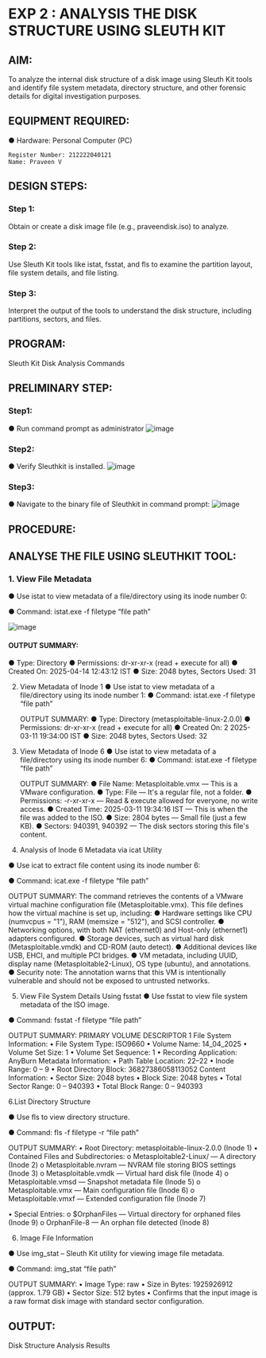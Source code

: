 # EXP 2 : ANALYSIS THE DISK STRUCTURE USING SLEUTH KIT

## AIM:
To analyze the internal disk structure of a disk image using Sleuth Kit tools and identify file system metadata, directory structure, and other forensic details for digital investigation purposes.

## EQUIPMENT REQUIRED:
  ●	Hardware: Personal Computer (PC)

```
Register Number: 212222040121
Name: Praveen V
```

## DESIGN STEPS:
### Step 1:

Obtain or create a disk image file (e.g., praveendisk.iso) to analyze. 

### Step 2:
Use Sleuth Kit tools like istat, fsstat, and fls to examine the partition layout, file system details, and file listing.

### Step 3:
Interpret the output of the tools to understand the disk structure, including partitions, sectors, and files.

## PROGRAM:
Sleuth Kit Disk Analysis Commands
## PRELIMINARY STEP:
### Step1:

  ●	Run command prompt as administrator
  ![image](https://github.com/user-attachments/assets/c6e03690-2da1-453d-96c4-30dc60274c1d)

### Step2:

  ●	Verify Sleuthkit is installed.
  ![image](https://github.com/user-attachments/assets/504edd66-9700-490f-b6c5-878d5ccba681)

### Step3:

  ●	Navigate to the binary file of Sleuthkit in command prompt: 
  ![image](https://github.com/user-attachments/assets/5e792732-51f0-4b7f-b299-cc21699104e8)

## PROCEDURE:
## ANALYSE THE FILE USING SLEUTHKIT TOOL:

### 1. View File Metadata
  ●	Use istat to view metadata of a file/directory using its inode number 0:
  
  ●	Command:  istat.exe -f filetype “file path” <inode number>
  
  ![image](https://github.com/user-attachments/assets/39128d45-4178-478e-857b-d6ad4a927c59)
  #### OUTPUT SUMMARY:
  ●	Type: Directory
  ●	Permissions: dr-xr-xr-x (read + execute for all)
  ●	Created On: 2025-04-14 12:43:12 IST
  ●	Size: 2048 bytes, Sectors Used: 31

  
2. View Metadata of Inode 1
●	Use istat to view metadata of a file/directory using its inode number 1:
●	Command:  istat.exe -f filetype “file path” <inode number>

   OUTPUT SUMMARY:
●	Type: Directory (metasploitable-linux-2.0.0)
●	Permissions: dr-xr-xr-x (read + execute for all)
●	Created On: 2 2025-03-11 19:34:00 IST
●	Size: 2048 bytes, Sectors Used: 32
3. View Metadata of Inode 6
●	Use istat to view metadata of a file/directory using its inode number 6:
●	Command:  istat.exe -f filetype “file path” <inode number>


   OUTPUT SUMMARY:
●	File Name: Metasploitable.vmx — This is a VMware configuration.
●	Type: File — It's a regular file, not a folder.
●	Permissions: -r-xr-xr-x — Read & execute allowed for everyone, no write access.
●	Created Time: 2025-03-11 19:34:16 IST — This is when the file was added to the ISO.
●	Size: 2804 bytes — Small file (just a few KB).
●	Sectors: 940391, 940392 — The disk sectors storing this file's content.

4. Analysis of Inode 6 Metadata via icat Utility

●	Use icat to extract file content using its inode number 6:

●	Command:  icat.exe -f filetype “file path” <inode number>






OUTPUT SUMMARY:
The command retrieves the contents of a VMware virtual machine configuration                      file (Metasploitable.vmx). This file defines how the virtual machine is set up,   including:
●	Hardware settings like CPU (numvcpus = "1"), RAM (memsize = "512"), and SCSI controller.
●	Networking options, with both NAT (ethernet0) and Host-only (ethernet1) adapters configured.
●	Storage devices, such as virtual hard disk (Metasploitable.vmdk) and CD-ROM (auto detect).
●	Additional devices like USB, EHCI, and multiple PCI bridges.
●	VM metadata, including UUID, display name (Metasploitable2-Linux), OS type (ubuntu), and annotations.
●	Security note: The annotation warns that this VM is intentionally vulnerable and should not be exposed to untrusted networks.





5. View File System Details Using fsstat
●	Use fsstat to view file system metadata of the ISO image.

●	Command:  fsstat -f filetype “file path”


OUTPUT SUMMARY:
 PRIMARY VOLUME DESCRIPTOR 1
 File System Information:
•	File System Type: ISO9660
•	Volume Name: 14_04_2025
•	Volume Set Size: 1
•	Volume Set Sequence: 1
•	Recording Application: AnyBurn
   Metadata Information:
•	Path Table Location: 22–22
•	Inode Range: 0 – 9
•	Root Directory Block: 36827386058113052
    Content Information:
•	Sector Size: 2048 bytes
•	Block Size: 2048 bytes
•	Total Sector Range: 0 – 940393
•	Total Block Range: 0 – 940393

6.List Directory Structure

●	Use fls to view directory structure.

●	Command:  fls -f filetype -r  “file path”

OUTPUT SUMMARY:
•	Root Directory: metasploitable-linux-2.0.0 (Inode 1)
•	Contained Files and Subdirectories:
o	Metasploitable2-Linux/ — A directory (Inode 2)
o	Metasploitable.nvram — NVRAM file storing BIOS settings (Inode 3)
o	Metasploitable.vmdk — Virtual hard disk file (Inode 4)
o	Metasploitable.vmsd — Snapshot metadata file (Inode 5)
o	Metasploitable.vmx — Main configuration file (Inode 6)
o	Metasploitable.vmxf — Extended configuration file (Inode 7)

•	Special Entries:
o	$OrphanFiles — Virtual directory for orphaned files (Inode 9)
o	OrphanFile-8 — An orphan file detected (Inode 8)

6. Image File Information

●	Use img_stat – Sleuth Kit utility for viewing image file metadata.

●	Command:  img_stat  “file path”


OUTPUT SUMMARY:
•	Image Type: raw
•	Size in Bytes: 1925926912 (approx. 1.79 GB)
•	Sector Size: 512 bytes
•	Confirms that the input image is a raw format disk image with standard sector configuration.


## OUTPUT:
Disk Structure Analysis Results
